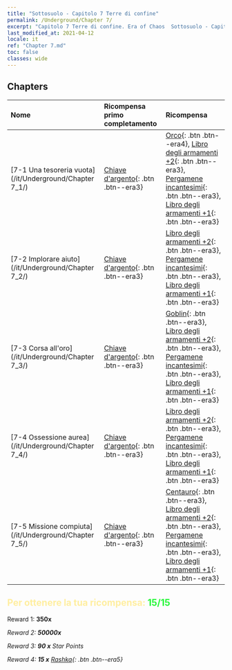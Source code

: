 ```yaml
---
title: "Sottosuolo - Capitolo 7 Terre di confine"
permalink: /Underground/Chapter 7/
excerpt: "Capitolo 7 Terre di confine. Era of Chaos  Sottosuolo - Capitolo 7. Terre di confine"
last_modified_at: 2021-04-12
locale: it
ref: "Chapter 7.md"
toc: false
classes: wide
---
```


## Chapters

  | Nome |  Ricompensa primo completamento | Ricompensa |
  |:------------|:------------|:------------| 
  | [7-1 Una tesoreria vuota](/it/Underground/Chapter 7_1/) | [Chiave d'argento](/it/Items/con_693/){: .btn .btn--era3} | [Orco](/it/Items/unt_219/){: .btn .btn--era4}, [Libro degli armamenti +2](/it/Items/mat_32/){: .btn .btn--era3}, [Pergamene incantesimi](/it/Items/con_694/){: .btn .btn--era3}, [Libro degli armamenti +1](/it/Items/mat_25/){: .btn .btn--era3} |
  | [7-2 Implorare aiuto](/it/Underground/Chapter 7_2/) | [Chiave d'argento](/it/Items/con_693/){: .btn .btn--era3} | [Libro degli armamenti +2](/it/Items/mat_32/){: .btn .btn--era3}, [Pergamene incantesimi](/it/Items/con_694/){: .btn .btn--era3}, [Libro degli armamenti +1](/it/Items/mat_25/){: .btn .btn--era3} |
  | [7-3 Corsa all'oro](/it/Underground/Chapter 7_3/) | [Chiave d'argento](/it/Items/con_693/){: .btn .btn--era3} | [Goblin](/it/Items/unt_217/){: .btn .btn--era3}, [Libro degli armamenti +2](/it/Items/mat_32/){: .btn .btn--era3}, [Pergamene incantesimi](/it/Items/con_694/){: .btn .btn--era3}, [Libro degli armamenti +1](/it/Items/mat_25/){: .btn .btn--era3} |
  | [7-4 Ossessione aurea](/it/Underground/Chapter 7_4/) | [Chiave d'argento](/it/Items/con_693/){: .btn .btn--era3} | [Libro degli armamenti +2](/it/Items/mat_32/){: .btn .btn--era3}, [Pergamene incantesimi](/it/Items/con_694/){: .btn .btn--era3}, [Libro degli armamenti +1](/it/Items/mat_25/){: .btn .btn--era3} |
  | [7-5 Missione compiuta](/it/Underground/Chapter 7_5/) | [Chiave d'argento](/it/Items/con_693/){: .btn .btn--era3} | [Centauro](/it/Items/unt_199/){: .btn .btn--era3}, [Libro degli armamenti +2](/it/Items/mat_32/){: .btn .btn--era3}, [Pergamene incantesimi](/it/Items/con_694/){: .btn .btn--era3}, [Libro degli armamenti +1](/it/Items/mat_25/){: .btn .btn--era3} |


## <span style="color: #ffeea0">Per ottenere la tua ricompensa: </span><span style="color: #27f73a">15/15</span>

 Reward 1:  **350x** <i class="fas fa-gem"/>

 Reward 2:  **50000x** <i class="fas fa-coins"/>

 Reward 3: **90 x** Star Points

 Reward 4: **15 x** [Rashka](/it/Items/her_384/){: .btn .btn--era5}

